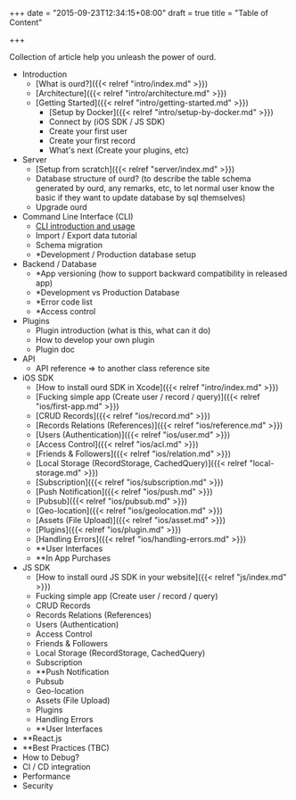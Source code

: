 +++
date = "2015-09-23T12:34:15+08:00"
draft = true
title = "Table of Content"

+++

Collection of article help you unleash the power of ourd.


- Introduction
  - [What is ourd?]({{< relref "intro/index.md" >}})
  - [Architecture]({{< relref "intro/architecture.md" >}})
  - [Getting Started]({{< relref "intro/getting-started.md" >}})
    - [Setup by Docker]({{< relref "intro/setup-by-docker.md" >}})
    - Connect by (iOS SDK / JS SDK)
    - Create your first user
    - Create your first record
    - What's next (Create your plugins, etc)
- Server
  - [Setup from scratch]({{< relref "server/index.md" >}})
  - Database structure of ourd? (to describe the table schema generated by ourd, any remarks, etc, to let normal user know the basic if they want to update database by sql themselves)
  - Upgrade ourd
- Command Line Interface (CLI)
  - [CLI introduction and usage](https://github.com/oursky/ourd-cli/blob/master/README.md)
  - Import / Export data tutorial
  - Schema migration
  - *Development / Production database setup
- Backend / Database
  - *App versioning (how to support backward compatibility in released app)
  - *Development vs Production Database
  - *Error code list
  - *Access control
- Plugins
  - Plugin introduction (what is this, what can it do)
  - How to develop your own plugin
  - Plugin doc
- API
  - API reference => to another class reference site
- iOS SDK
  - [How to install ourd SDK in Xcode]({{< relref "intro/index.md" >}})
  - [Fucking simple app (Create user / record / query)]({{< relref "ios/first-app.md" >}})
  - [CRUD Records]({{< relref "ios/record.md" >}})
  - [Records Relations (References)]({{< relref "ios/reference.md" >}})
  - [Users (Authentication)]({{< relref "ios/user.md" >}})
  - [Access Control]({{< relref "ios/acl.md" >}})
  - [Friends & Followers]({{< relref "ios/relation.md" >}})
  - [Local Storage (RecordStorage, CachedQuery)]({{< relref "local-storage.md" >}})
  - [Subscription]({{< relref "ios/subscription.md" >}})
  - [Push Notification]({{< relref "ios/push.md" >}})
  - [Pubsub]({{< relref "ios/pubsub.md" >}})
  - [Geo-location]({{< relref "ios/geolocation.md" >}})
  - [Assets (File Upload)]({{< relref "ios/asset.md" >}})
  - [Plugins]({{< relref "ios/plugin.md" >}})
  - [Handling Errors]({{< relref "ios/handling-errors.md" >}})
  - **User Interfaces
  - **In App Purchases
- JS SDK
  - [How to install ourd JS SDK in your website]({{< relref "js/index.md" >}})
  - Fucking simple app (Create user / record / query)
  - CRUD Records
  - Records Relations (References)
  - Users (Authentication)
  - Access Control
  - Friends & Followers
  - Local Storage (RecordStorage, CachedQuery)
  - Subscription
  - **Push Notification
  - Pubsub
  - Geo-location
  - Assets (File Upload)
  - Plugins
  - Handling Errors
  - **User Interfaces
- **React.js
- **Best Practices (TBC)
 - How to Debug?
 - CI / CD integration
 - Performance
 - Security